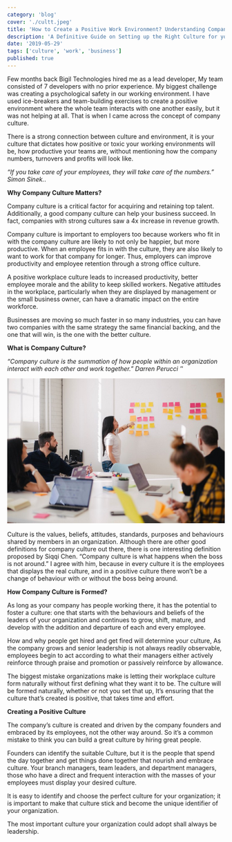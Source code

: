 ```yaml
---
category: 'blog'
cover: './cultt.jpeg'
title: 'How to Create a Positive Work Environment? Understanding Company Culture.'
description: 'A Definitive Guide on Setting up the Right Culture for your Organization.'
date: '2019-05-29'
tags: ['culture', 'work', 'business']
published: true
---
```


Few months back Bigil Technologies hired me as a lead developer, My team consisted of 7 developers with no prior experience. My biggest challenge was creating a psychological safety in our working environment. I have used ice-breakers and team-building exercises to create a positive environment where the whole team interacts with one another easily, but it was not helping at all. That is when I came across the concept of company culture.

There is a strong connection between culture and environment, it is your culture that dictates how positive or toxic your working environments will be, how productive your teams are, without mentioning how the company numbers, turnovers and profits will look like.

_“If you take care of your employees, they will take care of the numbers.” Simon Sinek._.

**Why Company Culture Matters?**

Company culture is a critical factor for acquiring and retaining top talent. Additionally, a good company culture can help your business succeed. In fact, companies with strong cultures saw a 4x increase in revenue growth.

Company culture is important to employers too because workers who fit in with the company culture are likely to not only be happier, but more productive. When an employee fits in with the culture, they are also likely to want to work for that company for longer. Thus, employers can improve productivity and employee retention through a strong office culture.

A positive workplace culture leads to increased productivity, better employee morale and the ability to keep skilled workers. Negative attitudes in the workplace, particularly when they are displayed by management or the small business owner, can have a dramatic impact on the entire workforce.

Businesses are moving so much faster in so many industries, you can have two companies with the same strategy the same financial backing, and the one that will win, is the one with the better culture.

**What is Company Culture?**

_“Company culture is the summation of how people within an organization interact with each other and work together.” Darren Perucci '_'

![Aliquet vel mollis nec](./meet.jpeg)

Culture is the values, beliefs, attitudes, standards, purposes and behaviours shared by members in an organization. Although there are other good definitions for company culture out there, there is one interesting definition proposed by Siqqi Chen. “Company culture is what happens when the boss is not around.” I agree with him, because in every culture it is the employees that displays the real culture, and in a positive culture there won’t be a change of behaviour with or without the boss being around.

**How Company Culture is Formed?**

As long as your company has people working there, it has the potential to foster a culture: one that starts with the behaviours and beliefs of the leaders of your organization and continues to grow, shift, mature, and develop with the addition and departure of each and every employee.

How and why people get hired and get fired will determine your culture, As the company grows and senior leadership is not always readily observable, employees begin to act according to what their managers either actively reinforce through praise and promotion or passively reinforce by allowance.

The biggest mistake organizations make is letting their workplace culture form naturally without first defining what they want it to be. The culture will be formed naturally, whether or not you set that up, It’s ensuring that the culture that’s created is positive, that takes time and effort.

**Creating a Positive Culture**

The company’s culture is created and driven by the company founders and embraced by its employees, not the other way around. So it’s a common mistake to think you can build a great culture by hiring great people.

Founders can identify the suitable Culture, but it is the people that spend the day together and get things done together that nourish and embrace culture. Your branch managers, team leaders, and department managers, those who have a direct and frequent interaction with the masses of your employees must display your desired culture.

It is easy to identify and choose the perfect culture for your organization; it is important to make that culture stick and become the unique identifier of your organization.

The most important culture your organization could adopt shall always be leadership.